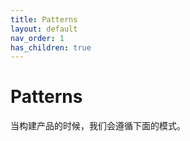 ```yaml
---
title: Patterns
layout: default
nav_order: 1
has_children: true
---
```


# Patterns

当构建产品的时候，我们会遵循下面的模式。
